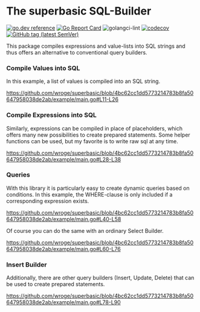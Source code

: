 # The superbasic SQL-Builder

[![go.dev reference](https://img.shields.io/badge/go.dev-reference-007d9c?logo=go&logoColor=white)](https://pkg.go.dev/github.com/wroge/superbasic)
[![Go Report Card](https://goreportcard.com/badge/github.com/wroge/superbasic)](https://goreportcard.com/report/github.com/wroge/superbasic)
![golangci-lint](https://github.com/wroge/superbasic/workflows/golangci-lint/badge.svg)
[![codecov](https://codecov.io/gh/wroge/superbasic/branch/main/graph/badge.svg?token=SBSedMOGHR)](https://codecov.io/gh/wroge/superbasic)
[![GitHub tag (latest SemVer)](https://img.shields.io/github/tag/wroge/superbasic.svg?style=social)](https://github.com/wroge/superbasic/tags)

This package compiles expressions and value-lists into SQL strings and thus offers an alternative to conventional query builders.

### Compile Values into SQL

In this example, a list of values is compiled into an SQL string.

https://github.com/wroge/superbasic/blob/4bc62cc1dd5773214783b8fa50647958038de2ab/example/main.go#L11-L26

### Compile Expressions into SQL

Similarly, expressions can be compiled in place of placeholders, which offers many new possibilities to create prepared statements. Some helper functions can be used, but my favorite is to write raw sql at any time.

https://github.com/wroge/superbasic/blob/4bc62cc1dd5773214783b8fa50647958038de2ab/example/main.go#L28-L38

### Queries

With this library it is particularly easy to create dynamic queries based on conditions. In this example, the WHERE-clause is only included if a corresponding expression exists.

https://github.com/wroge/superbasic/blob/4bc62cc1dd5773214783b8fa50647958038de2ab/example/main.go#L40-L58

Of course you can do the same with an ordinary Select Builder.

https://github.com/wroge/superbasic/blob/4bc62cc1dd5773214783b8fa50647958038de2ab/example/main.go#L60-L76

### Insert Builder

Additionally, there are other query builders (Insert, Update, Delete) that can be used to create prepared statements.


https://github.com/wroge/superbasic/blob/4bc62cc1dd5773214783b8fa50647958038de2ab/example/main.go#L78-L90
